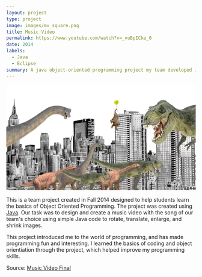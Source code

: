 ```yaml
---
layout: project
type: project
image: images/mv_square.png
title: Music Video
permalink: https://www.youtube.com/watch?v=_vuBpICke_0
date: 2014
labels:
  - Java
  - Eclipse
summary: A java object-oriented programming project my team developed in ICS 111.
---
```


<img class="ui medium right floated rounded image" src="../images/mv_reg.png">

This is a team project created in Fall 2014 designed to help students learn the basics of Object Oriented Programming. The project was created using [Java](https://www.java.com/en/). Our task was to design and create a music video with the song of our team's choice using simple Java code to rotate, translate, enlarge, and shrink images. 

This project introduced me to the world of programming, and has made programming fun and interesting. I learned the basics of coding and object orientiation through the project, which helped improve my programming skills.
 
Source: <a href="https://www.youtube.com/watch?v=_vuBpICke_0">Music Video Final</a>
